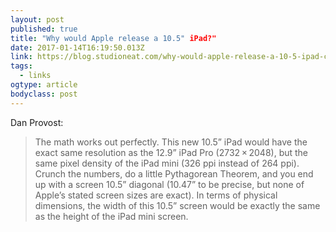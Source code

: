 ```yaml
---
layout: post 
published: true 
title: "Why would Apple release a 10.5" iPad?" 
date: 2017-01-14T16:19:50.013Z 
link: https://blog.studioneat.com/why-would-apple-release-a-10-5-ipad-ca4441f7f628#.1ps6xpg56 
tags:
  - links
ogtype: article 
bodyclass: post 
---
```


Dan Provost:

> The math works out perfectly. This new 10.5” iPad would have the exact same resolution as the 12.9” iPad Pro (2732 × 2048), but the same pixel density of the iPad mini (326 ppi instead of 264 ppi). Crunch the numbers, do a little Pythagorean Theorem, and you end up with a screen 10.5” diagonal (10.47” to be precise, but none of Apple’s stated screen sizes are exact). In terms of physical dimensions, the width of this 10.5” screen would be exactly the same as the height of the iPad mini screen.
